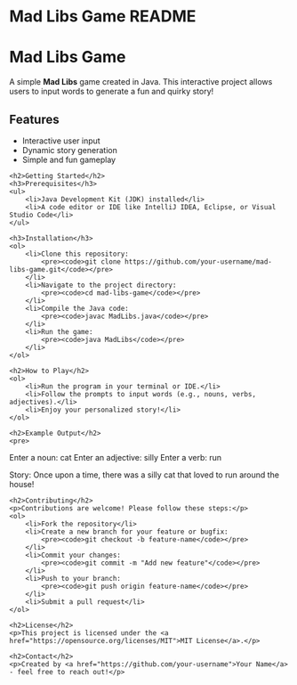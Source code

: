 <h1>Mad Libs Game README</h1>
<body>
    <h1>Mad Libs Game</h1>
    <p>A simple <strong>Mad Libs</strong> game created in Java. This interactive project allows users to input words to generate a fun and quirky story!</p>
    <h2>Features</h2>
    <ul>
        <li>Interactive user input</li>
        <li>Dynamic story generation</li>
        <li>Simple and fun gameplay</li>
    </ul>

    <h2>Getting Started</h2>
    <h3>Prerequisites</h3>
    <ul>
        <li>Java Development Kit (JDK) installed</li>
        <li>A code editor or IDE like IntelliJ IDEA, Eclipse, or Visual Studio Code</li>
    </ul>

    <h3>Installation</h3>
    <ol>
        <li>Clone this repository:
            <pre><code>git clone https://github.com/your-username/mad-libs-game.git</code></pre>
        </li>
        <li>Navigate to the project directory:
            <pre><code>cd mad-libs-game</code></pre>
        </li>
        <li>Compile the Java code:
            <pre><code>javac MadLibs.java</code></pre>
        </li>
        <li>Run the game:
            <pre><code>java MadLibs</code></pre>
        </li>
    </ol>

    <h2>How to Play</h2>
    <ol>
        <li>Run the program in your terminal or IDE.</li>
        <li>Follow the prompts to input words (e.g., nouns, verbs, adjectives).</li>
        <li>Enjoy your personalized story!</li>
    </ol>

    <h2>Example Output</h2>
    <pre>
Enter a noun: cat
Enter an adjective: silly
Enter a verb: run

Story:
Once upon a time, there was a silly cat that loved to run around the house!
    </pre>

    <h2>Contributing</h2>
    <p>Contributions are welcome! Please follow these steps:</p>
    <ol>
        <li>Fork the repository</li>
        <li>Create a new branch for your feature or bugfix:
            <pre><code>git checkout -b feature-name</code></pre>
        </li>
        <li>Commit your changes:
            <pre><code>git commit -m "Add new feature"</code></pre>
        </li>
        <li>Push to your branch:
            <pre><code>git push origin feature-name</code></pre>
        </li>
        <li>Submit a pull request</li>
    </ol>

    <h2>License</h2>
    <p>This project is licensed under the <a href="https://opensource.org/licenses/MIT">MIT License</a>.</p>

    <h2>Contact</h2>
    <p>Created by <a href="https://github.com/your-username">Your Name</a> - feel free to reach out!</p>
</body>
</html>
